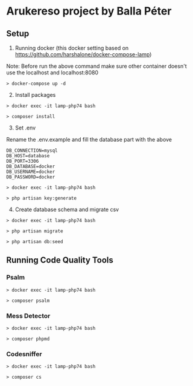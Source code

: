 # Arukereso project by Balla Péter

## Setup

1. Running docker (this docker setting based on https://github.com/harshalone/docker-compose-lamp)

Note: Before run the above command make sure other container doesn't use the localhost and localhost:8080 

```
> docker-compose up -d
```

2. Install packages

```
> docker exec -it lamp-php74 bash

> composer install
```

3. Set .env

Rename the .env.example and fill the database part with the above

```
DB_CONNECTION=mysql
DB_HOST=database
DB_PORT=3306
DB_DATABASE=docker
DB_USERNAME=docker
DB_PASSWORD=docker
```

```
> docker exec -it lamp-php74 bash

> php artisan key:generate
```

4. Create database schema and migrate csv

```
> docker exec -it lamp-php74 bash

> php artisan migrate

> php artisan db:seed
```

## Running Code Quality Tools

### Psalm

```
> docker exec -it lamp-php74 bash

> composer psalm
```

### Mess Detector

```
> docker exec -it lamp-php74 bash

> composer phpmd
```

### Codesniffer

```
> docker exec -it lamp-php74 bash

> composer cs
```
